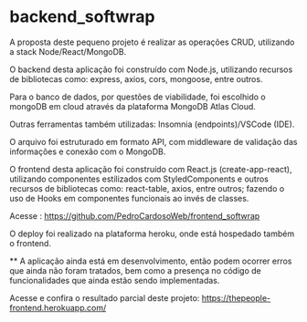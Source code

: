 # backend_softwrap

A proposta deste pequeno projeto é realizar as operações CRUD, utilizando a stack Node/React/MongoDB.

O backend desta aplicação foi construído com Node.js, utilizando recursos de bibliotecas como: express, axios, cors, mongoose, entre outros. 

Para o banco de dados, por questões de viabilidade, foi escolhido o mongoDB em cloud através da plataforma MongoDB Atlas Cloud.

Outras ferramentas também utilizadas: Insomnia (endpoints)/VSCode (IDE).

O arquivo foi estruturado em formato API, com middleware de validação das informações e conexão com o MongoDB.

O frontend desta aplicação foi construído com React.js (create-app-react), utilizando componentes estilizados com StyledComponents e outros recursos de bibliotecas como: react-table, axios, entre outros; fazendo o uso de Hooks em componentes funcionais ao invés de classes.

Acesse : https://github.com/PedroCardosoWeb/frontend_softwrap

O deploy foi realizado na plataforma heroku, onde está hospedado também o frontend. 

** A aplicação ainda está em desenvolvimento, então podem ocorrer erros que ainda não foram tratados, bem como a presença no código de funcionalidades que ainda estão sendo implementadas.

Acesse e confira o resultado parcial deste projeto: https://thepeople-frontend.herokuapp.com/

